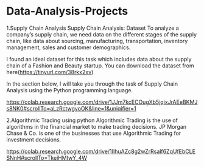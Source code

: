 # Data-Analysis-Projects

1.Supply Chain Analysis
Supply Chain Analysis: Dataset
To analyze a company’s supply chain, we need data on the different stages of the supply chain, like data about sourcing, manufacturing, transportation, inventory management, sales and customer demographics.

I found an ideal dataset for this task which includes data about the supply chain of a Fashion and Beauty startup. You can download the dataset from here(https://tinyurl.com/38rkx2xv)

In the section below, I will take you through the task of Supply Chain Analysis using the Python programming language.

https://colab.research.google.com/drive/1JJm7kcECOugXb5jqixJrAEeBKMJs8NK0#scrollTo=aLzRctwgvoOK&line=1&uniqifier=1


2.Algorithmic Trading using python
Algorithmic Trading is the use of algorithms in the financial market to make trading decisions. JP Morgan Chase & Co. is one of the businesses that use Algorithmic Trading for investment decisions.

https://colab.research.google.com/drive/1IIhuAZc8g2wZrRsalf6ZqUfEbCLESNnH#scrollTo=TkeiHMIwY_4W
